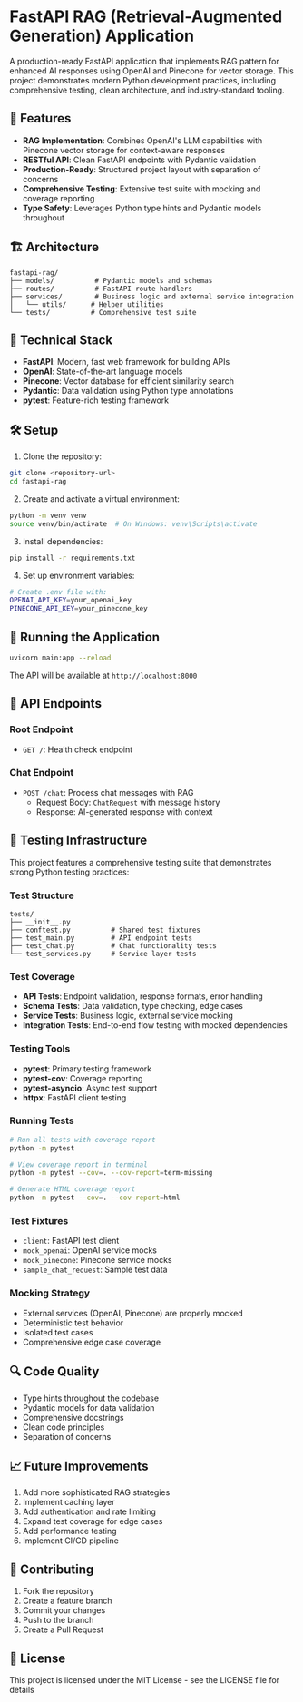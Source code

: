 # FastAPI RAG (Retrieval-Augmented Generation) Application

A production-ready FastAPI application that implements RAG pattern for enhanced AI responses using OpenAI and Pinecone for vector storage. This project demonstrates modern Python development practices, including comprehensive testing, clean architecture, and industry-standard tooling.

## 🚀 Features

- **RAG Implementation**: Combines OpenAI's LLM capabilities with Pinecone vector storage for context-aware responses
- **RESTful API**: Clean FastAPI endpoints with Pydantic validation
- **Production-Ready**: Structured project layout with separation of concerns
- **Comprehensive Testing**: Extensive test suite with mocking and coverage reporting
- **Type Safety**: Leverages Python type hints and Pydantic models throughout

## 🏗 Architecture

```
fastapi-rag/
├── models/          # Pydantic models and schemas
├── routes/          # FastAPI route handlers
├── services/        # Business logic and external service integration
│   └── utils/      # Helper utilities
└── tests/          # Comprehensive test suite
```

## 🔧 Technical Stack

- **FastAPI**: Modern, fast web framework for building APIs
- **OpenAI**: State-of-the-art language models
- **Pinecone**: Vector database for efficient similarity search
- **Pydantic**: Data validation using Python type annotations
- **pytest**: Feature-rich testing framework

## 🛠 Setup

1. Clone the repository:

```bash
git clone <repository-url>
cd fastapi-rag
```

2. Create and activate a virtual environment:

```bash
python -m venv venv
source venv/bin/activate  # On Windows: venv\Scripts\activate
```

3. Install dependencies:

```bash
pip install -r requirements.txt
```

4. Set up environment variables:

```bash
# Create .env file with:
OPENAI_API_KEY=your_openai_key
PINECONE_API_KEY=your_pinecone_key
```

## 🚀 Running the Application

```bash
uvicorn main:app --reload
```

The API will be available at `http://localhost:8000`

## 📝 API Endpoints

### Root Endpoint

- `GET /`: Health check endpoint

### Chat Endpoint

- `POST /chat`: Process chat messages with RAG
  - Request Body: `ChatRequest` with message history
  - Response: AI-generated response with context

## 🧪 Testing Infrastructure

This project features a comprehensive testing suite that demonstrates strong Python testing practices:

### Test Structure

```
tests/
├── __init__.py
├── conftest.py          # Shared test fixtures
├── test_main.py         # API endpoint tests
├── test_chat.py         # Chat functionality tests
└── test_services.py     # Service layer tests
```

### Test Coverage

- **API Tests**: Endpoint validation, response formats, error handling
- **Schema Tests**: Data validation, type checking, edge cases
- **Service Tests**: Business logic, external service mocking
- **Integration Tests**: End-to-end flow testing with mocked dependencies

### Testing Tools

- **pytest**: Primary testing framework
- **pytest-cov**: Coverage reporting
- **pytest-asyncio**: Async test support
- **httpx**: FastAPI client testing

### Running Tests

```bash
# Run all tests with coverage report
python -m pytest

# View coverage report in terminal
python -m pytest --cov=. --cov-report=term-missing

# Generate HTML coverage report
python -m pytest --cov=. --cov-report=html
```

### Test Fixtures

- `client`: FastAPI test client
- `mock_openai`: OpenAI service mocks
- `mock_pinecone`: Pinecone service mocks
- `sample_chat_request`: Sample test data

### Mocking Strategy

- External services (OpenAI, Pinecone) are properly mocked
- Deterministic test behavior
- Isolated test cases
- Comprehensive edge case coverage

## 🔍 Code Quality

- Type hints throughout the codebase
- Pydantic models for data validation
- Comprehensive docstrings
- Clean code principles
- Separation of concerns

## 📈 Future Improvements

1. Add more sophisticated RAG strategies
2. Implement caching layer
3. Add authentication and rate limiting
4. Expand test coverage for edge cases
5. Add performance testing
6. Implement CI/CD pipeline

## 👥 Contributing

1. Fork the repository
2. Create a feature branch
3. Commit your changes
4. Push to the branch
5. Create a Pull Request

## 📄 License

This project is licensed under the MIT License - see the LICENSE file for details

